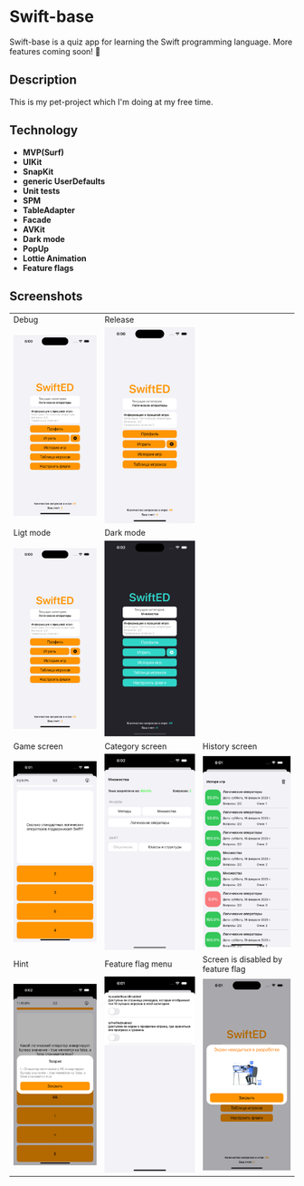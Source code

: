 
# Swift-base

Swift-base is a quiz app for learning the Swift programming language.
More features coming soon! 🚀

## Description

This is my pet-project which I'm doing at my free time.

## Technology
- **MVP(Surf)**
- **UIKit**
- **SnapKit**
- **generic UserDefaults**
- **Unit tests**
- **SPM**
- **TableAdapter**
- **Facade**
- **AVKit**
- **Dark mode**
- **PopUp**
- **Lottie Animation**
- **Feature flags**

## Screenshots
<table>
  <tr>
    <td>Debug</td>
    <td>Release</td>
  </tr>
  <tr>
    <td><img src="https://raw.githubusercontent.com/zontz/swift-base/main/screenshots/2.png"></td>
    <td><img src="https://raw.githubusercontent.com/zontz/swift-base/main/screenshots/13.png"></td>
  </tr>
  <tr>
    <td>Ligt mode</td>
    <td>Dark mode</td>
  </tr>
  <tr>
    <td><img src="https://raw.githubusercontent.com/zontz/swift-base/main/screenshots/2.png"></td>
    <td><img src="https://raw.githubusercontent.com/zontz/swift-base/main/screenshots/11.png"></td>
  </tr>
    <tr>
    <td>Game screen</td>
    <td>Category screen</td>
    <td>History screen</td>    
  </tr>
  <tr>
    <td><img src="https://raw.githubusercontent.com/zontz/swift-base/main/screenshots/7.png"></td>
    <td><img src="https://raw.githubusercontent.com/zontz/swift-base/main/screenshots/10.png"></td>
    <td><img src="https://raw.githubusercontent.com/zontz/swift-base/main/screenshots/4.png"></td>
  </tr>
    </tr>
    <tr>
    <td>Hint</td>
    <td>Feature flag menu</td>
    <td>Screen is disabled by feature flag</td>    
  </tr>
  <tr>
    <td><img src="https://raw.githubusercontent.com/zontz/swift-base/main/screenshots/8.png"></td>
    <td><img src="https://raw.githubusercontent.com/zontz/swift-base/main/screenshots/6.png"></td>
    <td><img src="https://raw.githubusercontent.com/zontz/swift-base/main/screenshots/5.png"></td>
  </tr>
 </table>
